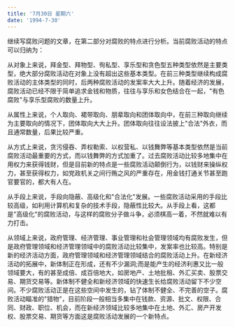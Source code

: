 ```yaml
---
title: '7月30日 星期六'
date: '1994-7-30'
---
```


继续写腐败问题的文章，在第二部分对腐败的特点进行分析。当前腐败活动的特点可以归纳为：

从对象上来说，拜金型、拜物型、徇私型、享乐型和贪色型五种类型依然是主要类型，绝大部分腐败活动在对象上没有超出这些基本类型。在前三种类型继续构成腐败活动的主体类型的同时，后两种腐败活动的发案率大大上升。随着经济的发展，腐败活动已经不限于简单追求金钱和物质，往往与享乐和女色结合在一起，"有色腐败"与享乐型腐败的数量上升。

从属性上来说，个人取向、裙带取向、朋辈取向和团体取向中，在前三种取向继续为主要取向的情况下，团体取向大大上升。团体取向往往设法披上"合法"外衣，而且通常数量，后果比较严重。

从方式上来说，贪污侵吞、弄权勒索、以权营私、以钱舞弊等基本类型依然是当前腐败活动最重要的方式，而以钱舞弊的方式加重了。过去腐败活动比较多地集中在用权力来获得钱财，但是目前新的特点是一些腐败活动颠倒行为，以钱财来操纵权力，甚至获得权力，如党政机关之间行贿之风的严重存在，用金钱打通关节甚至跑官要官的，都大有人在。

从手段上来说，手段向隐蔽、高级化和"合法化"发展。一些腐败活动采用的手段比较高级，如利用计算机和复杂的技术手段，隐蔽性比较大。从手段上看，这都是"高级化"的腐败活动，与这样的腐败分子做斗争，必须棋高一着，不然就难以有力打击。

从领域上来说，政府管理、经济管理、事业管理和社会管理领域均有腐败发生，但是政府管理领域和经济管理领域中的腐败活动比较集中，发案率也比较高。特别是新的经济活动方面，政府管理领域和经济管理领域结合的腐败活动上升。在新经济活动的拓展中，新体制正在形成，还有不少漏洞;而是能产生的经济利惠又比一般领域要大，有的甚至成倍、成百倍地大，如房地产、土地批租、外汇买卖、股票交易、期货交易等。新体制不健全和新经济领域的快速生长给腐败活动留下不少空间。不少腐败活动正是在这些空间中发生的，钻了体制不健全、不完善的空子。腐败活动瞄准的"猎物"，目前阶段一般相当多集中在钱款、资源、批文、权限、合同、财政、职位、机会，而在新经济领域比较多地集中在土地、外汇、房产开发权、股票交易、期货等方面这是腐败活动发展的一个新特点。

